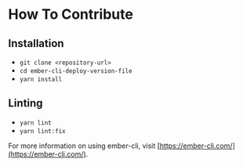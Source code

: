 # How To Contribute

## Installation

* `git clone <repository-url>`
* `cd ember-cli-deploy-version-file`
* `yarn install`

## Linting

* `yarn lint`
* `yarn lint:fix`

For more information on using ember-cli, visit [https://ember-cli.com/](https://ember-cli.com/).
